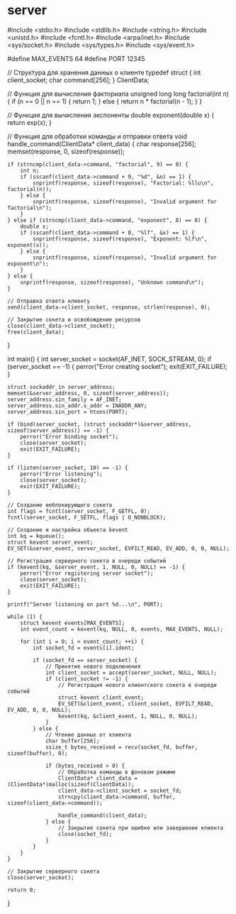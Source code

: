 # server

#include <stdio.h>
#include <stdlib.h>
#include <string.h>
#include <unistd.h>
#include <fcntl.h>
#include <arpa/inet.h>
#include <sys/socket.h>
#include <sys/types.h>
#include <sys/event.h>

#define MAX_EVENTS 64
#define PORT 12345

// Структура для хранения данных о клиенте
typedef struct {
    int client_socket;
    char command[256];
} ClientData;

// Функция для вычисления факториала
unsigned long long factorial(int n) {
    if (n == 0 || n == 1) {
        return 1;
    } else {
        return n * factorial(n - 1);
    }
}

// Функция для вычисления экспоненты
double exponent(double x) {
    return exp(x);
}

// Функция для обработки команды и отправки ответа
void handle_command(ClientData* client_data) {
    char response[256];
    memset(response, 0, sizeof(response));

    if (strncmp(client_data->command, "factorial", 9) == 0) {
        int n;
        if (sscanf(client_data->command + 9, "%d", &n) == 1) {
            snprintf(response, sizeof(response), "Factorial: %llu\n", factorial(n));
        } else {
            snprintf(response, sizeof(response), "Invalid argument for factorial\n");
        }
    } else if (strncmp(client_data->command, "exponent", 8) == 0) {
        double x;
        if (sscanf(client_data->command + 8, "%lf", &x) == 1) {
            snprintf(response, sizeof(response), "Exponent: %lf\n", exponent(x));
        } else {
            snprintf(response, sizeof(response), "Invalid argument for exponent\n");
        }
    } else {
        snprintf(response, sizeof(response), "Unknown command\n");
    }

    // Отправка ответа клиенту
    send(client_data->client_socket, response, strlen(response), 0);

    // Закрытие сокета и освобождение ресурсов
    close(client_data->client_socket);
    free(client_data);
}

int main() {
    int server_socket = socket(AF_INET, SOCK_STREAM, 0);
    if (server_socket == -1) {
        perror("Error creating socket");
        exit(EXIT_FAILURE);
    }

    struct sockaddr_in server_address;
    memset(&server_address, 0, sizeof(server_address));
    server_address.sin_family = AF_INET;
    server_address.sin_addr.s_addr = INADDR_ANY;
    server_address.sin_port = htons(PORT);

    if (bind(server_socket, (struct sockaddr*)&server_address, sizeof(server_address)) == -1) {
        perror("Error binding socket");
        close(server_socket);
        exit(EXIT_FAILURE);
    }

    if (listen(server_socket, 10) == -1) {
        perror("Error listening");
        close(server_socket);
        exit(EXIT_FAILURE);
    }

    // Создание неблокирующего сокета
    int flags = fcntl(server_socket, F_GETFL, 0);
    fcntl(server_socket, F_SETFL, flags | O_NONBLOCK);

    // Создание и настройка объекта kevent
    int kq = kqueue();
    struct kevent server_event;
    EV_SET(&server_event, server_socket, EVFILT_READ, EV_ADD, 0, 0, NULL);

    // Регистрация серверного сокета в очереди событий
    if (kevent(kq, &server_event, 1, NULL, 0, NULL) == -1) {
        perror("Error registering server socket");
        close(server_socket);
        exit(EXIT_FAILURE);
    }

    printf("Server listening on port %d...\n", PORT);

    while (1) {
        struct kevent events[MAX_EVENTS];
        int event_count = kevent(kq, NULL, 0, events, MAX_EVENTS, NULL);

        for (int i = 0; i < event_count; ++i) {
            int socket_fd = events[i].ident;

            if (socket_fd == server_socket) {
                // Принятие нового подключения
                int client_socket = accept(server_socket, NULL, NULL);
                if (client_socket != -1) {
                    // Регистрация нового клиентского сокета в очереди событий
                    struct kevent client_event;
                    EV_SET(&client_event, client_socket, EVFILT_READ, EV_ADD, 0, 0, NULL);
                    kevent(kq, &client_event, 1, NULL, 0, NULL);
                }
            } else {
                // Чтение данных от клиента
                char buffer[256];
                ssize_t bytes_received = recv(socket_fd, buffer, sizeof(buffer), 0);

                if (bytes_received > 0) {
                    // Обработка команды в фоновом режиме
                    ClientData* client_data = (ClientData*)malloc(sizeof(ClientData));
                    client_data->client_socket = socket_fd;
                    strncpy(client_data->command, buffer, sizeof(client_data->command));

                    handle_command(client_data);
                } else {
                    // Закрытие сокета при ошибке или завершении клиента
                    close(socket_fd);
                }
            }
        }
    }

    // Закрытие серверного сокета
    close(server_socket);

    return 0;
}
